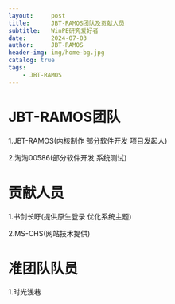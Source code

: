 ```yaml
---
layout:     post
title:      JBT-RAMOS团队及贡献人员
subtitle:   WinPE研究爱好者
date:       2024-07-03
author:     JBT-RAMOS
header-img: img/home-bg.jpg
catalog: true
tags:
    - JBT-RAMOS
---
```


# JBT-RAMOS团队

1.JBT-RAMOS(内核制作 部分软件开发 项目发起人)

2.淘淘00586(部分软件开发 系统测试)

# 贡献人员

1.书剑长盱(提供原生登录 优化系统主题)

2.MS-CHS(网站技术提供)

# 准团队队员

1.时光浅巷
